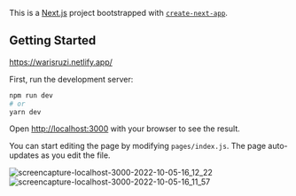 This is a [Next.js](https://nextjs.org/) project bootstrapped with [`create-next-app`](https://github.com/vercel/next.js/tree/canary/packages/create-next-app).

## Getting Started


https://warisruzi.netlify.app/

First, run the development server:

```bash
npm run dev
# or
yarn dev
```

Open [http://localhost:3000](http://localhost:3000) with your browser to see the result.

You can start editing the page by modifying `pages/index.js`. The page auto-updates as you edit the file.


![screencapture-localhost-3000-2022-10-05-16_12_22](https://user-images.githubusercontent.com/109949736/194001838-4688480b-ff0f-42b6-a20c-c57099a95de1.png)
![screencapture-localhost-3000-2022-10-05-16_11_57](https://user-images.githubusercontent.com/109949736/194001869-16d40cbc-c201-4447-a120-bba2bb974cdb.png)
